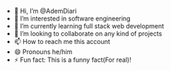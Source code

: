 - 👋 Hi, I’m @AdemDiari
- 👀 I’m interested in software engineering
- 🌱 I’m currently learning full stack web development
- 💞️ I’m looking to collaborate on any kind of projects
- 📫 How to reach me this account
- 😄 Pronouns he/him
- ⚡ Fun fact: This is a funny fact(For real)! 

<!---
AdemDiari/AdemDiari is a ✨ special ✨ repository because its `README.md` (this file) appears on your GitHub profile.
You can click the Preview link to take a look at your changes.
--->
